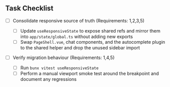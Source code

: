 ## Task Checklist

-   [ ] Consolidate responsive source of truth (Requirements: 1,2,3,5)

    -   [ ] Update `useResponsiveState` to expose shared refs and mirror them into `app/state/global.ts` without adding new exports
    -   [ ] Swap `PageShell.vue`, chat components, and the autocomplete plugin to the shared helper and drop the unused sidebar import

-   [ ] Verify migration behaviour (Requirements: 1,4,5)
    -   [ ] Run `bunx vitest useResponsiveState`
    -   [ ] Perform a manual viewport smoke test around the breakpoint and document any regressions
